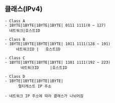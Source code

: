 ## 클래스(IPv4)
	- Class A
	- 1BYTE|1BYTE|1BYTE|1BYTE| 0111 1111(0 ~ 127)
	  네트워크|호스트ID
	
	- Class B
	- 1BYTE|1BYTE|1BYTE|1BYTE| 1011 1111(128 ~ 191)
	     네트워크ID |   호스트ID
		 
	- Class C
	- 1BYTE|1BYTE|1BYTE|1BYTE| 1101 1111(192 ~ 223)
	       네트워크ID     |호스트ID
		 
	- Class D
	- 1BYTE|1BYTE|1BYTE|1BYTE|
	      멀티캐스트 IP 주소  
	
	- 네트워크 IP 주소에 따라 클래스가 나뉘어짐